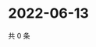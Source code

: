 # 2022-06-13

共 0 条

<!-- BEGIN WEIBO -->
<!-- 最后更新时间 Mon Jun 13 2022 23:22:50 GMT+0800 (China Standard Time) -->

<!-- END WEIBO -->
